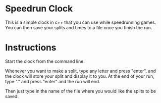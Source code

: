 # Speedrun Clock

This is a simple clock in c++ that you can use while speedrunning games. 
You can then save your splits and times to a file once you finish the run.

# Instructions
Start the clock from the command line.

Whenever you want to make a split, type any letter and press "enter", and the clock will store your split and display it to you.
At the end of your run, type "." and press "enter" and the run will end.

Then just type in the name of the file where you would like the splits to be saved.
